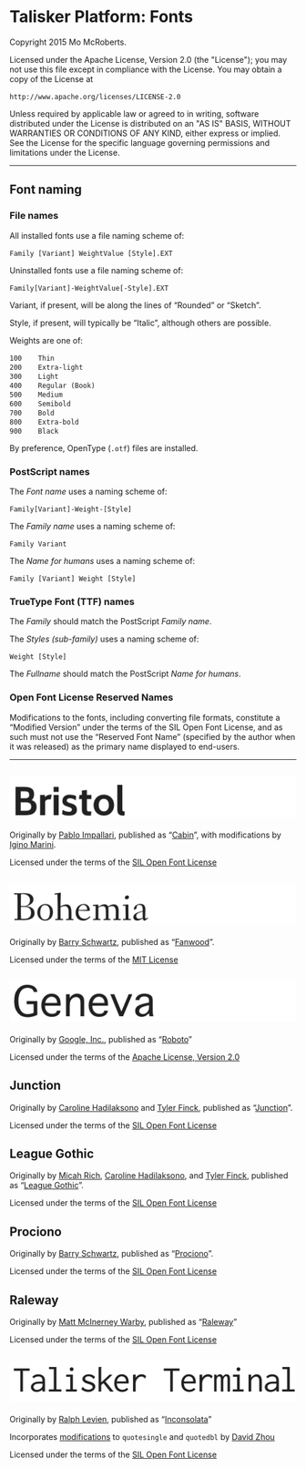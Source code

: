 # Talisker Platform: Fonts

Copyright 2015 Mo McRoberts.

Licensed under the Apache License, Version 2.0 (the "License");
you may not use this file except in compliance with the License.
You may obtain a copy of the License at

    http://www.apache.org/licenses/LICENSE-2.0

Unless required by applicable law or agreed to in writing, software
distributed under the License is distributed on an "AS IS" BASIS,
WITHOUT WARRANTIES OR CONDITIONS OF ANY KIND, either express or implied.
See the License for the specific language governing permissions and
limitations under the License.

***

## Font naming

### File names

All installed fonts use a file naming scheme of:

    Family [Variant] WeightValue [Style].EXT

Uninstalled fonts use a file naming scheme of:

    Family[Variant]-WeightValue[-Style].EXT

Variant, if present, will be along the lines of “Rounded” or “Sketch”.

Style, if present, will typically be “Italic”, although others are possible.

Weights are one of:

    100    Thin
    200    Extra-light
    300    Light
    400    Regular (Book)
    500    Medium
    600    Semibold
    700    Bold
    800    Extra-bold
    900    Black

By preference, OpenType (`.otf`) files are installed.

### PostScript names

The _Font name_ uses a naming scheme of:

    Family[Variant]-Weight-[Style]

The _Family name_ uses a naming scheme of:

    Family Variant

The _Name for humans_ uses a naming scheme of:

    Family [Variant] Weight [Style]

### TrueType Font (TTF) names

The _Family_ should match the PostScript _Family name_.

The _Styles (sub-family)_ uses a naming scheme of:

    Weight [Style]

The _Fullname_ should match the PostScript _Name for humans_.

### Open Font License Reserved Names

Modifications to the fonts, including converting file formats, constitute a
“Modified Version” under the terms of the SIL Open Font License, and as such
must not use the “Reserved Font Name” (specified by the author when it was
released) as the primary name displayed to end-users.

***

## ![Bristol](https://raw.githubusercontent.com/TaliskerPlatform/Fonts/develop/Bristol/Bristol.png)

Originally by [Pablo Impallari](http://www.impallari.com), published as “[Cabin](http://www.impallari.com/cabin)”, with modifications by [Igino Marini](http://ikern.com/k1/).

Licensed under the terms of the [SIL Open Font License](http://scripts.sil.org/OFL)

## ![Bohemia](https://raw.githubusercontent.com/TaliskerPlatform/Fonts/develop/Bohemia/Bohemia.png)

Originally by [Barry Schwartz](http://crudfactory.com), published as “[Fanwood](http://crudfactory.com/font/show/fanwood)”.

Licensed under the terms of the [MIT License](http://opensource.org/licenses/mit-license.php)

## ![Geneva](https://raw.githubusercontent.com/TaliskerPlatform/Fonts/develop/Geneva/Geneva.png)

Originally by [Google, Inc.](http://www.google.com/fonts/), published as “[Roboto](http://www.google.com/fonts/specimen/Roboto)”

Licensed under the terms of the [Apache License, Version 2.0](http://www.apache.org/licenses/)

## Junction

Originally by [Caroline Hadilaksono](https://www.theleagueofmoveabletype.com/members/chadilaksono) and [Tyler Finck](https://www.theleagueofmoveabletype.com/members/sursly), published as “[Junction](https://www.theleagueofmoveabletype.com/junction)”.

Licensed under the terms of the [SIL Open Font License](http://scripts.sil.org/OFL)

## League Gothic

Originally by [Micah Rich](https://www.theleagueofmoveabletype.com/members/micahbrich), [Caroline Hadilaksono](https://www.theleagueofmoveabletype.com/members/chadilaksono), and [Tyler Finck](https://www.theleagueofmoveabletype.com/members/sursly), published as “[League Gothic](https://www.theleagueofmoveabletype.com/league-gothic)”.

Licensed under the terms of the [SIL Open Font License](http://scripts.sil.org/OFL)

## Prociono

Originally by [Barry Schwartz](https://www.theleagueofmoveabletype.com/members/crudfactory), published as “[Prociono](https://www.theleagueofmoveabletype.com/prociono)”.

Licensed under the terms of the [SIL Open Font License](http://scripts.sil.org/OFL)

## Raleway

Originally by [Matt McInerney Warby](https://www.theleagueofmoveabletype.com/members/matt), published as “[Raleway](https://www.theleagueofmoveabletype.com/raleway)”

Licensed under the terms of the [SIL Open Font License](http://scripts.sil.org/OFL)

## ![Talisker Terminal](https://raw.githubusercontent.com/TaliskerPlatform/Fonts/develop/TaliskerTerminal/TaliskerTerminal.png)

Originally by [Ralph Levien](http://www.levien.com), published as “[Inconsolata](http://www.levien.com/type/myfonts/inconsolata.html)”

Incorporates [modifications](http://nodnod.net/2009/feb/12/adding-straight-single-and-double-quotes-inconsola/) to `quotesingle` and `quotedbl` by [David Zhou](http://nodnod.net/)

Licensed under the terms of the [SIL Open Font License](http://scripts.sil.org/OFL)
